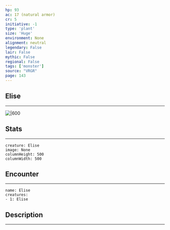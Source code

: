 ```yaml
---
hp: 93
ac: 17 (natural armor)
cr: 5
initiative: -1
type: 'plant'    
size: 'Huge'
environment: None
alignment: neutral
legendary: False
lair: False
mythic: False
regional: False
tags: ['monster']
source: "VRGR"
page: 143
---
```


## Elise
---

![|600](D:/Program%20Files/5e.tools/img/bestiary/VRGR/Elise.jpg)

## Stats
---

```statblock
creature: Elise
image: None
columnHeight: 500
columnWidth: 500
```

## Encounter
---

```encounter-table
name: Elise
creatures:
- 1: Elise
```

## Description
---




